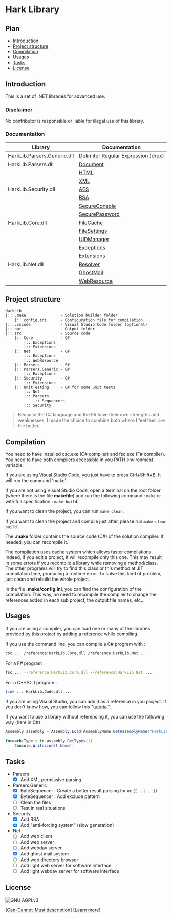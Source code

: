 # Hark Library

## Plan

- [Introduction](#introduction)
- [Project structure](#project-structure)
- [Compilation](#compilation)
- [Usages](#usages)
- [Tasks](#tasks)
- [License](#license)

## Introduction

This is a set of .NET libraries for advanced use.

### Disclaimer

No contributor is responsible or liable for illegal use of
this library.

### Documentation

| Library | Documentation |
| --- | --- |
| HarkLib.Parsers.Generic.dll | [Delimiter Regular Expression (drex)](https://github.com/OpenHark/HarkLib/wiki/Delimiter-Regular-Expression-(drex)) |
| HarkLib.Parsers.dll | [Document](https://github.com/OpenHark/HarkLib/wiki/) |
|  | [HTML](https://github.com/OpenHark/HarkLib/wiki/) |
|  | [XML](https://github.com/OpenHark/HarkLib/wiki/) |
| HarkLib.Security.dll | [AES](https://github.com/OpenHark/HarkLib/wiki/) |
|  | [RSA](https://github.com/OpenHark/HarkLib/wiki/) |
|  | [SecureConsole](https://github.com/OpenHark/HarkLib/wiki/) |
|  | [SecurePassword](https://github.com/OpenHark/HarkLib/wiki/) |
| HarkLib.Core.dll | [FileCache](https://github.com/OpenHark/HarkLib/wiki/) |
|  | [FileSettings](https://github.com/OpenHark/HarkLib/wiki/) |
|  | [UIDManager](https://github.com/OpenHark/HarkLib/wiki/) |
|  | [Exceptions](https://github.com/OpenHark/HarkLib/wiki/) |
|  | [Extensions](https://github.com/OpenHark/HarkLib/wiki/) |
| HarkLib.Net.dll | [Resolver](https://github.com/OpenHark/HarkLib/wiki/) |
|  | [GhostMail](https://github.com/OpenHark/HarkLib/wiki/) |
|  | [WebResource](https://github.com/OpenHark/HarkLib/wiki/Web-Resource) |

## Project structure

```
HarkLib
|:: .make               - Solution builder folder
    |:: config.ini      - Configuration file for compilation
|:: .vscode             - Visual Studio Code folder (optional)
|:: out                 - Output folder
|:: src                 - Source code
    |:: Core            - C#
        |:: Exceptions
        |:: Extensions
    |:: Net             - C#
        |:: Exceptions
        |:: WebResource
    |:: Parsers         - F#
    |:: Parsers.Generic - C#
        |:: Exceptions
    |:: Security        - C#
        |:: Extensions
    |:: UnitTesting     - C# for some unit tests
        |:: Net
        |:: Parsers
            |:: Sequencers
        |:: Security
```

> Because the C# language and the F# have their own strengths
and weaknesses, I made the choice to combine both where I
feel their are the better.

## Compilation

You need to have installed csc.exe (C# compiler) and fsc.exe
(F# compiler). You need to have both compilers accessible in
you PATH environment variable.

If you are using Visual Studio Code, you just have to press
Ctrl+Shift+B. It will run the command 'make'.

If you are not using Visual Studio Code, open a terminal on
the root folder (where there is the file **makefile**) and run
the following command : ` make ` or with full specification :
` make build `.

If you want to clean the project, you can run ` make clean `.

If you want to clean the project and compile just after, please
run ` make clean build `.

The **.make** folder contains the source code (C#) of the solution
compiler. If needed, you can recompile it.

The compilation uses cache system which allows faster compilations.
Indeed, if you edit a project, it will recompile only this one.
This may result in some errors if you recompile a library while
removing a method/class. The other programs will try to find this
class or this method at JIT compilation time, producing a runtime
error. To solve this kind of problem, just clean and rebuild the whole
project.

In the file **.make/config.ini**, you can find the configuration of
the compilation. This way, no need to recompile the compiler to
change the references added in each sub project, the output file
names, etc...

## Usages

If you are using a compiler, you can load one or many of the libraries
provided by this project by adding a reference while compiling.

If you use the command line, you can compile a C# program with :

```sh
csc ... /reference:HarkLib.Core.dll /reference:HarkLib.Net ...
```

For a F# program :

```sh
fsc ... --reference:HarkLib.Core.dll --reference:HarkLib.Net ...
```

For a C++/CLI program :

```sh
link ... HarkLib.Code.dll ...
```

If you are using Visual Studio, you can add it as a reference in
you project. If you don't know how, you can follow this "[tutorial](https://msdn.microsoft.com/en-us/library/7314433t(v=vs.90).aspx)".

If you want to use a library without referencing it, you can use
the following way (here in C#) :

```csharp
Assembly assembly = Assembly.Load(AssemblyName.GetAssemblyName("HarkLib.Security.dll"));

foreach(Type t in assembly.GetTypes())
    Console.WriteLine(t.Name);
```

## Tasks

- Parsers
  - [X] Add XML permissive parsing
- Parsers.Generic
  - [X] ByteSequencer : Create a better result parsing for `or` (`{...|...}`)
  - [X] ByteSequencer : Add exclude pattern
  - [ ] Clean the files
  - [ ] Test in real situations
- Security
  - [X] Add RSA
  - [X] Add "anti-forcing system" (slow generation)
- Net
  - [ ] Add web client
  - [ ] Add web server
  - [ ] Add webdav server
  - [X] Add ghost mail system
  - [ ] Add web directory browser
  - [ ] Add light web server for software interface
  - [ ] Add light webdav server for software interface

## License

![GNU AGPLv3](https://www.gnu.org/graphics/agplv3-155x51.png)

[[Can-Cannot-Must description]](https://www.tldrlegal.com/l/agpl3)
[[Learn more]](http://www.gnu.org/licenses/agpl-3.0.html)
